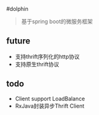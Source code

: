 #dolphin
>基于spring boot的微服务框架



## future
- 支持thrift序列化的http协议
- 支持原生thrift协议


## todo

- Client support LoadBalance
- RxJava封装异步Thrift Client
